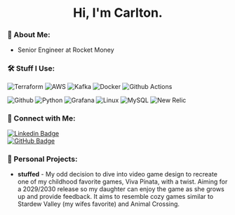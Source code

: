 <h1 align="center">Hi, I'm Carlton.</h1>

### 📠 About Me:

- Senior Engineer at Rocket Money

### 🛠️ Stuff I Use:

![Terraform](https://img.shields.io/badge/-Terraform-233536?style=flat-square&logo=Terraform) ![AWS](https://img.shields.io/badge/-AWS-233536?style=flat-square&logo=Amazon) ![Kafka](https://img.shields.io/badge/-Apache%20Kafka-233536?style=flat-square&logo=Apache%20Kafka) ![Docker](https://img.shields.io/badge/-Docker-233536?style=flat-square&logo=Docker) ![Github Actions](https://img.shields.io/badge/-Github%20Actions-233536?style=flat-square&logo=Github%20Actions)

![Github](https://img.shields.io/badge/-Github-233536?style=flat-square&logo=github) ![Python](https://img.shields.io/badge/-Python-233536?style=flat-square&logo=python) ![Grafana](https://img.shields.io/badge/-Grafana-233536?style=flat-square&logo=Grafana) ![Linux](https://img.shields.io/badge/-Linux-233536?style=flat-square&logo=Linux) ![MySQL](https://img.shields.io/badge/-MySQL-233536?style=flat-square&logo=MySQL) ![New Relic](https://img.shields.io/badge/-New%20Relic-233536?style=flat-square&logo=New%20Relic)

### 📱 Connect with Me:

[![Linkedin Badge](https://img.shields.io/badge/-LinkedIn-blue?style=flat-square&logo=Linkedin&logoColor=white&link=https://www.linkedin.com/in/carltonbergeron/)](https://www.linkedin.com/in/carltonbergeron/)</br>
[![GitHub Badge](https://img.shields.io/github/followers/cbergeron1?label=Follow&style=social)](https://github.com/cbergeron1/?tab=follow)</br>

### 🚧 Personal Projects: 

- **stuffed** - My odd decision to dive into video game design to recreate one of my childhood favorite games, Viva Pinata, with a twist. Aiming for a 2029/2030 release so my daughter can enjoy the game as she grows up and provide feedback. It aims to resemble cozy games similar to Stardew Valley (my wifes favorite) and Animal Crossing. 
